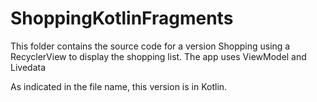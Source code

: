 # ShoppingKotlinFragments

This folder contains the source code for a version Shopping using a RecyclerView to display the shopping list. The app uses ViewModel and Livedata


As indicated in the file name, this version is in Kotlin.

